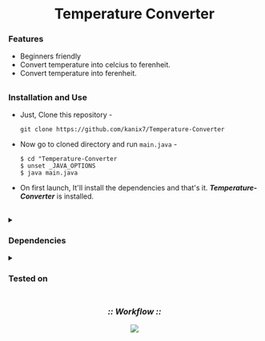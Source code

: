 <h1 align="center"><b>Temperature Converter</b></h1>

### Features

- Beginners friendly
- Convert temperature into celcius to ferenheit.
- Convert temperature into ferenheit.

##

### Installation and Use

- Just, Clone this repository -
  ```
  git clone https://github.com/kanix7/Temperature-Converter
  ```

- Now go to cloned directory and run `main.java` -
  ```
  $ cd "Temperature-Converter
  $ unset _JAVA_OPTIONS
  $ java main.java
  ```

- On first launch, It'll install the dependencies and that's it. ***Temperature-Converter*** is installed.

##

<details>
  <summary><h3>Dependencies</h3></summary>

<b>Zphisher</b> requires following programs to run properly - 
- `git`
- `java`

> All the dependencies will be installed automatically when you run **Temperature-Converter** for the first time.
</details>

<details>
  <summary><h3>Tested on</h3></summary>

- **Ubuntu**
- **Kali**
- **Windows**
</details>

##

<h3 align="center"><i>:: Workflow ::</i></h3>
<p align="center">
<img src=".assests/workflow.png"/>
</p>
